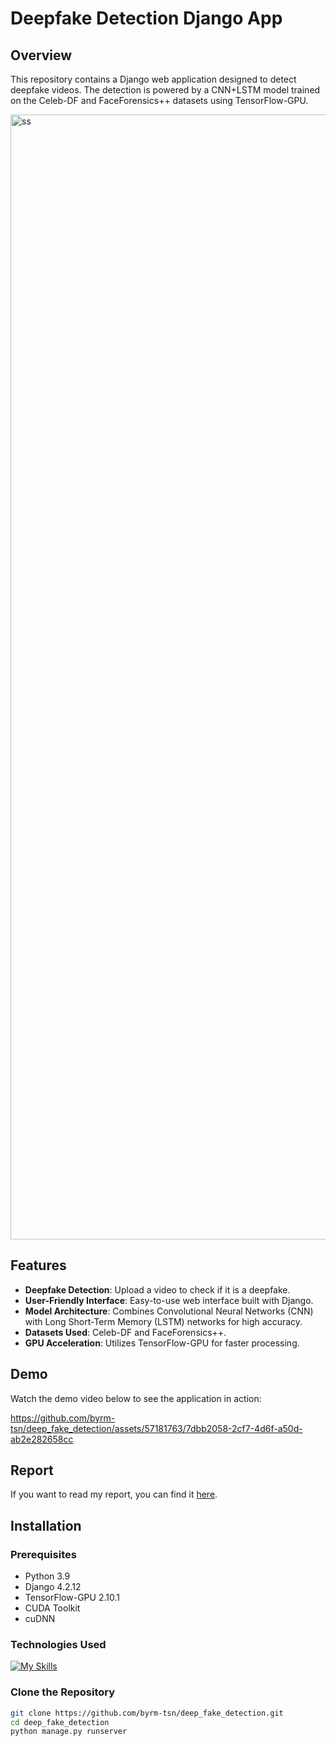 # Deepfake Detection Django App

## Overview

This repository contains a Django web application designed to detect deepfake videos. The detection is powered by a CNN+LSTM model trained on the Celeb-DF and FaceForensics++ datasets using TensorFlow-GPU.

<img width="1800" alt="ss" src="https://github.com/byrm-tsn/deep_fake_detection/assets/57181763/65f62bed-eb16-4453-a56d-793e989294fb">

## Features

- **Deepfake Detection**: Upload a video to check if it is a deepfake.
- **User-Friendly Interface**: Easy-to-use web interface built with Django.
- **Model Architecture**: Combines Convolutional Neural Networks (CNN) with Long Short-Term Memory (LSTM) networks for high accuracy.
- **Datasets Used**: Celeb-DF and FaceForensics++.
- **GPU Acceleration**: Utilizes TensorFlow-GPU for faster processing.

## Demo

Watch the demo video below to see the application in action:

https://github.com/byrm-tsn/deep_fake_detection/assets/57181763/7dbb2058-2cf7-4d6f-a50d-ab2e282658cc

## Report

If you want to read my report, you can find it [here](https://github.com/byrm-tsn/deep_fake_detection/blob/main/Documentation/deepfake_detection_fyp_report.pdf).

## Installation

### Prerequisites

- Python 3.9
- Django 4.2.12
- TensorFlow-GPU 2.10.1
- CUDA Toolkit
- cuDNN
### Technologies Used

[![My Skills](https://skillicons.dev/icons?i=vscode,github,django,js,html,css,git,opencv,py,tensorflow)](https://skillicons.dev)

### Clone the Repository

```bash
git clone https://github.com/byrm-tsn/deep_fake_detection.git
cd deep_fake_detection
python manage.py runserver
